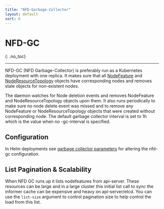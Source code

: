 ```yaml
---
title: "NFD-Garbage-Collector"
layout: default
sort: 6
---
```


# NFD-GC
{: .no_toc}

---

NFD-GC (NFD Garbage-Collector) is preferably run as a Kubernetes deployment
with one replica. It makes sure that all
[NodeFeature](custom-resources.md#nodefeature) and
[NodeResourceTopology](custom-resources.md#noderesourcetopology) objects
have corresponding nodes and removes stale objects for non-existent nodes.

The daemon watches for Node deletion events and removes NodeFeature and
NodeResourceTopology objects upon them. It also runs periodically to make sure
no node delete event was missed and to remove any NodeFeature or
NodeResourceTopology objects that were created without corresponding node. The
default garbage collector interval is set to 1h which is the value when no
-gc-interval is specified.

## Configuration

In Helm deployments see
[garbage collector parameters](../deployment/helm.md#garbage-collector-parameters)
for altering the nfd-gc configuration.

## List Pagination & Scalability

When NFD GC runs up it lists nodefeatures from api-server.
These resources can be large and in a large cluster this initial list call to sync the informer cache can be
expensive and heavy on api-server/etcd. You can use the `list-size` argument to control pagination size
to help control the load from this list.
